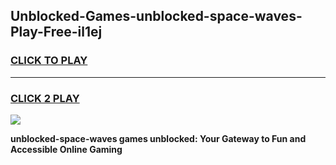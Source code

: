 
## Unblocked-Games-unblocked-space-waves-Play-Free-il1ej
<h3>
<a href="https://premium76.site?title=unblocked-space-waves&ref=19M">CLICK TO PLAY</a></h3>
<hr>

<h3>
<a href="https://premium76.site?title=unblocked-space-waves&ref=19M">CLICK 2 PLAY</a>
  
</h3>

<a href="https://premium76.site?title=unblocked-space-waves&ref=19M"><img src="https://clearcache.store/games.png"></a>


**unblocked-space-waves games unblocked: Your Gateway to Fun and Accessible Online Gaming**
